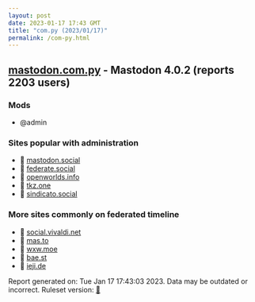 ```yaml
---
layout: post
date: 2023-01-17 17:43 GMT
title: "com.py (2023/01/17)"
permalink: /com-py.html
---
```


## [mastodon.com.py](https://mastodon.com.py) - Mastodon 4.0.2 (reports 2203 users)

### Mods
 * @admin

### Sites popular with administration

* 🐘 [mastodon.social](/mastodon-social.html)
* 🐘 [federate.social](/federate-social.html)
* 🐘 [openworlds.info](/openworlds-info.html)
* 🐘 [tkz.one](/tkz-one.html)
* 🐘 [sindicato.social](/sindicato-social.html)

### More sites commonly on federated timeline

* 🐘 [social.vivaldi.net](/social-vivaldi-net.html)
* 🐘 [mas.to](/mas-to.html)
* 🐘 [wxw.moe](/wxw-moe.html)
* 🐘 [bae.st](/bae-st.html)
* 🐘 [ieji.de](/ieji-de.html)

Report generated on: Tue Jan 17 17:43:03 2023. Data may be outdated or incorrect.
Ruleset version: [🧁](/version-cupcake)
